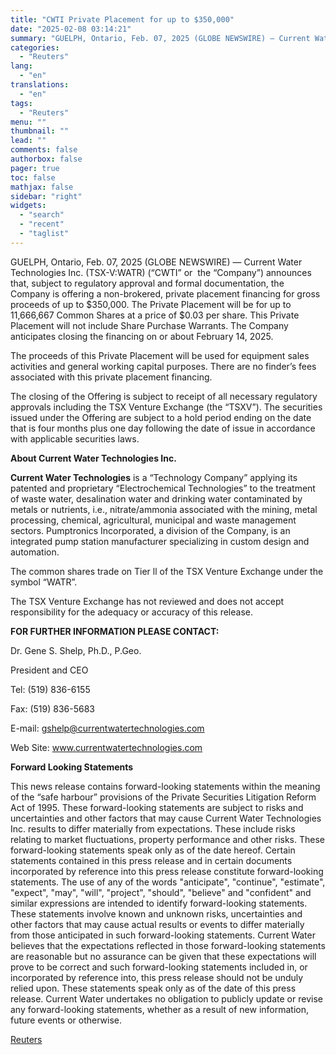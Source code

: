```yaml
---
title: "CWTI Private Placement for up to $350,000"
date: "2025-02-08 03:14:21"
summary: "GUELPH, Ontario, Feb. 07, 2025 (GLOBE NEWSWIRE) — Current Water Technologies Inc. (TSX-V:WATR) (“CWTI” or the “Company”) announces that, subject to regulatory approval and formal documentation, the Company is offering a non-brokered, private placement financing for gross proceeds of up to $350,000. The Private Placement will be for up to..."
categories:
  - "Reuters"
lang:
  - "en"
translations:
  - "en"
tags:
  - "Reuters"
menu: ""
thumbnail: ""
lead: ""
comments: false
authorbox: false
pager: true
toc: false
mathjax: false
sidebar: "right"
widgets:
  - "search"
  - "recent"
  - "taglist"
---
```


GUELPH, Ontario, Feb. 07, 2025 (GLOBE NEWSWIRE) — Current Water Technologies Inc. (TSX-V:WATR) (“CWTI” or  the “Company”) announces that, subject to regulatory approval and formal documentation, the Company is offering a non-brokered, private placement financing for gross proceeds of up to $350,000. The Private Placement will be for up to 11,666,667 Common Shares at a price of $0.03 per share. This Private Placement will not include Share Purchase Warrants. The Company anticipates closing the financing on or about February 14, 2025.

The proceeds of this Private Placement will be used for equipment sales activities and general working capital purposes. There are no finder’s fees associated with this private placement financing.

The closing of the Offering is subject to receipt of all necessary regulatory approvals including the TSX Venture Exchange (the “TSXV”). The securities issued under the Offering are subject to a hold period ending on the date that is four months plus one day following the date of issue in accordance with applicable securities laws.

**About Current Water Technologies Inc.**

**Current Water Technologies** is a “Technology Company” applying its patented and proprietary “Electrochemical Technologies” to the treatment of waste water, desalination water and drinking water contaminated by metals or nutrients, i.e., nitrate/ammonia associated with the mining, metal processing, chemical, agricultural, municipal and waste management sectors. Pumptronics Incorporated, a division of the Company, is an integrated pump station manufacturer specializing in custom design and automation.

The common shares trade on Tier ll of the TSX Venture Exchange under the symbol “WATR”.

The TSX Venture Exchange has not reviewed and does not accept responsibility for the adequacy or accuracy of this release.

**FOR FURTHER INFORMATION PLEASE CONTACT:**

Dr. Gene S. Shelp, Ph.D., P.Geo.

President and CEO

Tel: (519) 836-6155

Fax: (519) 836-5683

E-mail: gshelp@currentwatertechnologies.com

Web Site: www.currentwatertechnologies.com

**Forward Looking Statements**

This news release contains forward-looking statements within the meaning of the “safe harbour” provisions of the Private Securities Litigation Reform Act of 1995. These forward-looking statements are subject to risks and uncertainties and other factors that may cause Current Water Technologies Inc. results to differ materially from expectations. These include risks relating to market fluctuations, property performance and other risks. These forward-looking statements speak only as of the date hereof. Certain statements contained in this press release and in certain documents incorporated by reference into this press release constitute forward-looking statements. The use of any of the words "anticipate", "continue", "estimate", "expect", "may", "will", "project", "should", "believe" and "confident" and similar expressions are intended to identify forward-looking statements. These statements involve known and unknown risks, uncertainties and other factors that may cause actual results or events to differ materially from those anticipated in such forward-looking statements. Current Water believes that the expectations reflected in those forward-looking statements are reasonable but no assurance can be given that these expectations will prove to be correct and such forward-looking statements included in, or incorporated by reference into, this press release should not be unduly relied upon. These statements speak only as of the date of this press release. Current Water undertakes no obligation to publicly update or revise any forward-looking statements, whether as a result of new information, future events or otherwise.

[Reuters](https://www.tradingview.com/news/reuters.com,2025-02-07:newsml_GNX4dSpvM:0-cwti-private-placement-for-up-to-350-000/)
